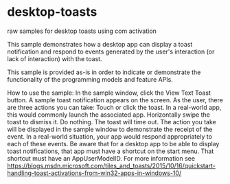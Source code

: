 # desktop-toasts
raw samples for desktop toasts using com activation

This sample demonstrates how a desktop app can display a toast notification and respond to events generated by the user's interaction (or lack of interaction) with the toast. 

This sample is provided as-is in order to indicate or demonstrate the functionality of the programming models and feature APIs.

How to use the sample: In the sample window, click the View Text Toast button. A sample toast notification appears on the screen. As the user, there are three actions you can take: Touch or click the toast. In a real-world app, this would commonly launch the associated app. Horizontally swipe the toast to dismiss it. Do nothing. The toast will time out. The action you take will be displayed in the sample window to demonstrate the receipt of the event. In a real-world situation, your app would respond appropriately to each of these events. Be aware that for a desktop app to be able to display toast notifications, that app must have a shortcut on the start menu. That shortcut must have an AppUserModelID. For more information see https://blogs.msdn.microsoft.com/tiles_and_toasts/2015/10/16/quickstart-handling-toast-activations-from-win32-apps-in-windows-10/
